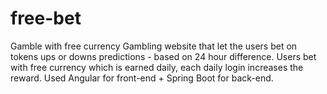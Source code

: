# free-bet
Gamble with free currency
Gambling website that let the users bet on tokens ups or downs predictions - based on 24 hour difference.
Users bet with free currency which is earned daily, each daily login increases the reward.
Used Angular for front-end + Spring Boot for back-end.
